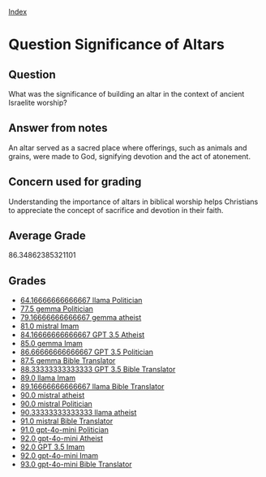 
[Index](../../index.md)
# Question Significance of Altars
## Question
What was the significance of building an altar in the context of ancient Israelite worship?

## Answer from notes
An altar served as a sacred place where offerings, such as animals and grains, were made to God, signifying devotion and the act of atonement.

## Concern used for grading
Understanding the importance of altars in biblical worship helps Christians to appreciate the concept of sacrifice and devotion in their faith.

## Average Grade
86.34862385321101

## Grades
 * [64.16666666666667 llama Politician](../answers/llama_Politician/Significance_of_Altars.md)
 * [77.5 gemma Politician](../answers/gemma_Politician/Significance_of_Altars.md)
 * [79.16666666666667 gemma atheist](../answers/gemma_atheist/Significance_of_Altars.md)
 * [81.0 mistral Imam](../answers/mistral_Imam/Significance_of_Altars.md)
 * [84.16666666666667 GPT 3.5 Atheist](../answers/GPT_3.5_Atheist/Significance_of_Altars.md)
 * [85.0 gemma Imam](../answers/gemma_Imam/Significance_of_Altars.md)
 * [86.66666666666667 GPT 3.5 Politician](../answers/GPT_3.5_Politician/Significance_of_Altars.md)
 * [87.5 gemma Bible Translator](../answers/gemma_Bible_Translator/Significance_of_Altars.md)
 * [88.33333333333333 GPT 3.5 Bible Translator](../answers/GPT_3.5_Bible_Translator/Significance_of_Altars.md)
 * [89.0 llama Imam](../answers/llama_Imam/Significance_of_Altars.md)
 * [89.16666666666667 llama Bible Translator](../answers/llama_Bible_Translator/Significance_of_Altars.md)
 * [90.0 mistral atheist](../answers/mistral_atheist/Significance_of_Altars.md)
 * [90.0 mistral Politician](../answers/mistral_Politician/Significance_of_Altars.md)
 * [90.33333333333333 llama atheist](../answers/llama_atheist/Significance_of_Altars.md)
 * [91.0 mistral Bible Translator](../answers/mistral_Bible_Translator/Significance_of_Altars.md)
 * [91.0 gpt-4o-mini Politician](../answers/gpt-4o-mini_Politician/Significance_of_Altars.md)
 * [92.0 gpt-4o-mini Atheist](../answers/gpt-4o-mini_Atheist/Significance_of_Altars.md)
 * [92.0 GPT 3.5 Imam](../answers/GPT_3.5_Imam/Significance_of_Altars.md)
 * [92.0 gpt-4o-mini Imam](../answers/gpt-4o-mini_Imam/Significance_of_Altars.md)
 * [93.0 gpt-4o-mini Bible Translator](../answers/gpt-4o-mini_Bible_Translator/Significance_of_Altars.md)
